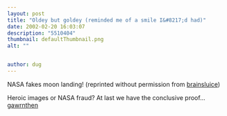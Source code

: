 ```yaml
---
layout: post
title: "Oldey but goldey (reminded me of a smile I&#8217;d had)"
date: 2002-02-20 16:03:07
description: "5510404"
thumbnail: defaultThumbnail.png
alt: ""


author: dug
---
```


<p><span class="caps">NASA </span>fakes moon landing! (reprinted without permission from <a href="http://brainsluice.tripod.com/moonlanding.html">brainsluice</a>)</p>

<p>Heroic images or <span class="caps">NASA </span>fraud? At last we have the conclusive proof... <a href="http://brainsluice.tripod.com/moonlanding.html">gawrnthen</a></p>
